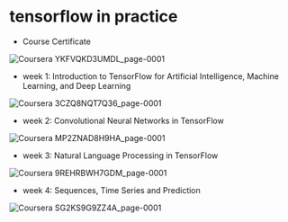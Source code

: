 # tensorflow in practice

- Course Certificate

![Coursera YKFVQKD3UMDL_page-0001](https://user-images.githubusercontent.com/60166667/79314616-debe4c00-7f3c-11ea-88e5-cdf29ad95263.jpg)


- week 1: Introduction to TensorFlow for Artificial Intelligence, Machine Learning, and Deep Learning

![Coursera 3CZQ8NQT7Q36_page-0001](https://user-images.githubusercontent.com/60166667/79314634-e54cc380-7f3c-11ea-9694-d60dbb90cace.jpg)


- week 2: Convolutional Neural Networks in TensorFlow

![Coursera MP2ZNAD8H9HA_page-0001](https://user-images.githubusercontent.com/60166667/79314650-ebdb3b00-7f3c-11ea-8eeb-224a3ce7a117.jpg)


- week 3: Natural Language Processing in TensorFlow

![Coursera 9REHRBWH7GDM_page-0001](https://user-images.githubusercontent.com/60166667/79314669-f1d11c00-7f3c-11ea-85be-ceacb5292db7.jpg)

- week 4: Sequences, Time Series and Prediction

![Coursera SG2KS9G9ZZ4A_page-0001](https://user-images.githubusercontent.com/60166667/79314677-f4cc0c80-7f3c-11ea-94b0-177eca1bf07f.jpg)

